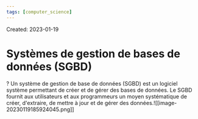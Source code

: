 ```yaml
---
tags: [computer_science] 
---
```

Created: 2023-01-19

# Systèmes de gestion de bases de données (SGBD)
?
Un système de gestion de base de données (SGBD) est un logiciel système permettant de créer et de gérer des bases de données. Le SGBD fournit aux utilisateurs et aux programmeurs un moyen systématique de créer, d'extraire, de mettre à jour et de gérer des données.![[image-20230119185924045.png]]
<!--SR:!2023-07-17,98,250-->

